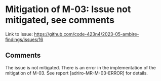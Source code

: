 # Mitigation of M-03: Issue not mitigated, see comments

Link to Issue: https://github.com/code-423n4/2023-05-ambire-findings/issues/16

## Comments

The issue is not mitigated. There is an error in the implementation of the mitigation of M-03. See report [adriro-MR-M-03-ERROR] for details.

